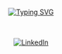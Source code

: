 <p align="center">
    <a href="https://git.io/typing-svg"><img src="https://readme-typing-svg.demolab.com?font=Lobster&size=28&duration=4000&pause=500&color=000000&background=A3A7A800&center=true&vCenter=true&width=650&lines=Hi%2C+I'm+Mohamad+Rageh!+%F0%9F%91%8B;I'm+a+Third+year+Computer+Science+student+at+GUC" alt="Typing SVG" /></a>
</p>

<br/>

<p align="center">
  <a href="https://www.linkedin.com/in/mohamad-rageh-7aa640263/">
    <img alt="LinkedIn" src="https://img.shields.io/badge/LinkedIn-0077B5?style=flat-square&logo=linkedin&logoColor=white"/>
  </a>
</p>

